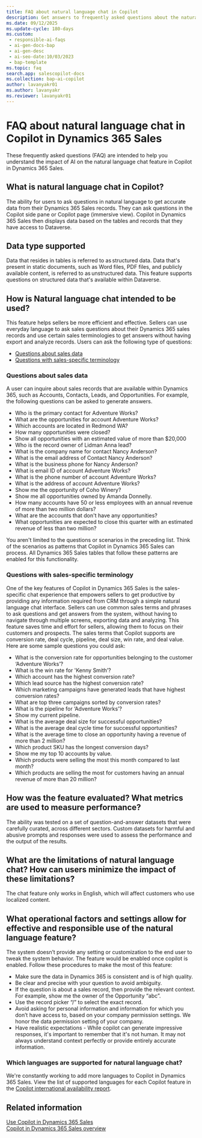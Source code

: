 ```yaml
---
title: FAQ about natural language chat in Copilot 
description: Get answers to frequently asked questions about the natural language chat capability in Copilot in Dynamics 365 Sales.
ms.date: 09/12/2025
ms.update-cycle: 180-days
ms.custom:
 - responsible-ai-faqs
 - ai-gen-docs-bap
 - ai-gen-desc
 - ai-seo-date:10/03/2023
 - bap-template
ms.topic: faq
search.app: salescopilot-docs
ms.collection: bap-ai-copilot
author: lavanyakr01
ms.author: lavanyakr
ms.reviewer: lavanyakr01
---
```


# FAQ about natural language chat in Copilot in Dynamics 365 Sales

These frequently asked questions (FAQ) are intended to help you understand the impact of AI on the natural language chat feature in Copilot in Dynamics 365 Sales.

## What is natural language chat in Copilot?

The ability for users to ask questions in natural language to get accurate data from their Dynamics 365 Sales records. They can ask questions in the Copilot side pane or Copilot page (immersive view). Copilot in Dynamics 365 Sales then displays data based on the tables and records that they have access to Dataverse.

## Data type supported

Data that resides in tables is referred to as structured data. Data that's present in static documents, such as Word files, PDF files, and publicly available content, is referred to as unstructured data. This feature supports questions on structured data that's available within Dataverse.

## How is Natural language chat intended to be used?

This feature helps sellers be more efficient and effective. Sellers can use everyday language to ask sales questions about their Dynamics 365 sales records and use certain sales terminologies to get answers without having export and analyze records. Users can ask the following type of questions:

- [Questions about sales data](#questions-about-sales-data)
- [Questions with sales-specific terminology](#questions-with-sales-specific-terminology)

### Questions about sales data

A user can inquire about sales records that are available within Dynamics 365, such as Accounts, Contacts, Leads, and Opportunities. For example, the following questions can be asked to generate answers.

- Who is the primary contact for Adventure Works?
- What are the opportunities for account Adventure Works?
- Which accounts are located in Redmond WA?
- How many opportunities were closed?
- Show all opportunities with an estimated value of more than $20,000
- Who is the record owner of Lidman Anna lead?
- What is the company name for contact Nancy Anderson?
- What is the email address of Contact Nancy Anderson?
- What is the business phone for Nancy Anderson?
- What is email ID of account Adventure Works?
- What is the phone number of account Adventure Works?
- What is the address of account Adventure Works?
- Show me the opportunity of Coho Winery?
- Show me all opportunities owned by Amanda Donnelly.
- How many accounts have 50 or less employees with an annual revenue of more than two million dollars?
- What are the accounts that don't have any opportunities?
- What opportunities are expected to close this quarter with an estimated revenue of less than two million?

You aren't limited to the questions or scenarios in the preceding list. Think of the scenarios as patterns that Copilot  in Dynamics 365 Sales can process. All Dynamics 365 Sales tables that follow these patterns are enabled for this functionality.

### Questions with sales-specific terminology

One of the key features of Copilot in Dynamics 365 Sales is the sales-specific chat experience that empowers sellers to get productive by providing any information required from CRM through a simple natural language chat interface. Sellers can use common sales terms and phrases to ask questions and get answers from the system, without having to navigate through multiple screens, exporting data and analyzing. This feature saves time and effort for sellers, allowing them to focus on their customers and prospects. The sales terms that Copilot supports are conversion rate, deal cycle, pipeline, deal size, win rate, and deal value. Here are some sample questions you could ask:

- What is the conversion rate for opportunities belonging to the customer ‘Adventure Works’?
- What is the win rate for 'Kenny Smith’?
- Which account has the highest conversion rate?
- Which lead source has the highest conversion rate?
- Which marketing campaigns have generated leads that have highest conversion rates?
- What are top three campaigns sorted by conversion rates?
- What is the pipeline for ‘Adventure Works’?
- Show my current pipeline.
- What is the average deal size for successful opportunities?
- What is the average deal cycle time for successful opportunities?
- What is the average time to close an opportunity having a revenue of more than 2 million?
- Which product SKU has the longest conversion days?
- Show me my top 10 accounts by value.
- Which products were selling the most this month compared to last month?
- Which products are selling the most for customers having an annual revenue of more than 20 million?

## How was the feature evaluated? What metrics are used to measure performance?

The ability was tested on a set of question-and-answer datasets that were carefully curated, across different sectors. Custom datasets for harmful and abusive prompts and responses were used to assess the performance and the output of the results.

## What are the limitations of natural language chat? How can users minimize the impact of these limitations?

The chat feature only works in English, which will affect customers who use localized content.

## What operational factors and settings allow for effective and responsible use of the natural language feature?

The system doesn’t provide any setting or customization to the end user to tweak the system behavior. The feature would be enabled once copilot is enabled. Follow these procedures to make the most of this feature:

- Make sure the data in Dynamics 365 is consistent and is of high quality.
- Be clear and precise with your question to avoid ambiguity.
- If the question is about a sales record, then provide the relevant context. For example, show me the owner of the Opportunity “abc”.
- Use the record picker “/” to select the exact record.
- Avoid asking for personal information and information for which you don’t have access to, based on your company permission settings. We honor the data permission setting of your company.
- Have realistic expectations - While copilot can generate impressive responses, it's important to remember that it's not human. It may not always understand context perfectly or provide entirely accurate information.

### Which languages are supported for natural language chat?  

We're constantly working to add more languages to Copilot in Dynamics 365 Sales. View the list of supported languages for each Copilot feature in the [Copilot international availability report](https://releaseplans.microsoft.com/availability-reports/?report=copilotfeaturereport).


## Related information

[Use Copilot in Dynamics 365 Sales](use-sales-copilot.md)  
[Copilot in Dynamics 365 Sales overview](copilot-overview.md)  
